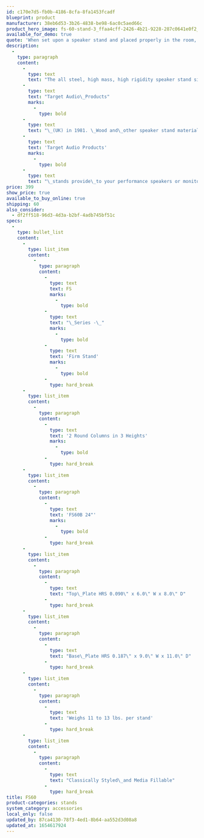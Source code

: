 ```yaml
---
id: c170e7d5-fb0b-4186-8cfa-8fa1453fcadf
blueprint: product
manufacturer: 38eb6d53-3b26-4838-be98-6ac0c5aed66c
product_hero_image: fs-60-stand-3_ffaa4cff-2426-4b21-9228-287c0641e0f2_grande.jpg
available_for_demo: true
quote: 'When set upon a speaker stand and placed properly in the room, they can have a neutral tone, great clarity, and a holographic soundstage. Target speaker stands are available in 4 varieties and 3 heights each so there is an appropriate model for nearly any bookshelf speaker you choose.'
description:
  -
    type: paragraph
    content:
      -
        type: text
        text: "The all steel, high mass, high rigidity speaker stand simply\_did not exist\_before it was originally developed by\_"
      -
        type: text
        text: "Target Audio\_Products"
        marks:
          -
            type: bold
      -
        type: text
        text: "\_(UK) in 1981. \_Wood and\_other speaker stand materials never could and still cannot, provide the dramatic improvement\_to sound quality that\_"
      -
        type: text
        text: 'Target Audio Products'
        marks:
          -
            type: bold
      -
        type: text
        text: "\_stands provide\_to your performance speakers or monitors"
price: 399
show_price: true
available_to_buy_online: true
shipping: 60
also_consider:
  - df2ff518-96d3-4d3a-b2bf-4adb745bf51c
specs:
  -
    type: bullet_list
    content:
      -
        type: list_item
        content:
          -
            type: paragraph
            content:
              -
                type: text
                text: FS
                marks:
                  -
                    type: bold
              -
                type: text
                text: "\_Series -\_"
                marks:
                  -
                    type: bold
              -
                type: text
                text: 'Firm Stand'
                marks:
                  -
                    type: bold
              -
                type: hard_break
      -
        type: list_item
        content:
          -
            type: paragraph
            content:
              -
                type: text
                text: '2 Round Columns in 3 Heights'
                marks:
                  -
                    type: bold
              -
                type: hard_break
      -
        type: list_item
        content:
          -
            type: paragraph
            content:
              -
                type: text
                text: 'FS60B 24"'
                marks:
                  -
                    type: bold
              -
                type: hard_break
      -
        type: list_item
        content:
          -
            type: paragraph
            content:
              -
                type: text
                text: "Top\_Plate HRS 0.090\" x 6.0\" W x 8.0\" D"
              -
                type: hard_break
      -
        type: list_item
        content:
          -
            type: paragraph
            content:
              -
                type: text
                text: "Base\_Plate HRS 0.187\" x 9.0\" W x 11.0\" D"
              -
                type: hard_break
      -
        type: list_item
        content:
          -
            type: paragraph
            content:
              -
                type: text
                text: 'Weighs 11 to 13 lbs. per stand'
              -
                type: hard_break
      -
        type: list_item
        content:
          -
            type: paragraph
            content:
              -
                type: text
                text: "Classically Styled\_and Media Fillable"
              -
                type: hard_break
title: FS60
product-categories: stands
system_category: accessories
local_only: false
updated_by: 87ca4130-78f3-4ed1-8b64-aa552d3d08a8
updated_at: 1654617924
---
```

